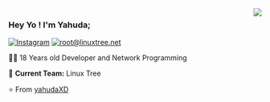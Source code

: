 <img align='right' src="https://github-readme-stats.vercel.app/api?username=yahudaxd&show_icons=true">

### Hey Yo ! I'm Yahuda;

[![Instagram](https://img.shields.io/static/v1?label=Instagram&message=%20&color=orange&logo=Instagram&style=flat-square&logoColor=white)](https://www.instagram.com/yahuda_dev/)
[![root@linuxtree.net](https://img.shields.io/static/v1?label=root@Linuxtree.net&message=%20&color=red&logo=gmail&style=flat-square&logoColor=white)](mailto:root@linuxtree.net)
  
  
👨‍💻 18 Years old Developer and Network Programming

🚧 **Current Team:** Linux Tree

⭐️ From [yahudaXD](https://github.com/yahudaXD)


